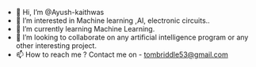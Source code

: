 - 👋 Hi, I’m @Ayush-kaithwas
- 👀 I’m interested in Machine learning ,AI, electronic circuits.. 
- 🌱 I’m currently learning Machine Learning.
- 💞️ I’m looking to collaborate on any artificial intelligence program or any other interesting project. 
- 📫 How to reach me ? Contact me on - tombriddle53@gmail.com

<!---
Ayush-kaithwas/Ayush-kaithwas is a ✨ special ✨ repository because its `README.md` (this file) appears on your GitHub profile.
You can click the Preview link to take a look at your changes.
--->
